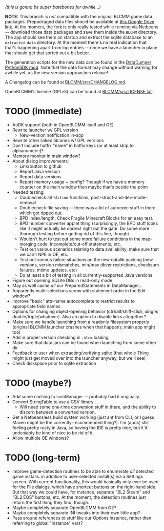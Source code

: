 *(this is gonna be super barebones for awhile...)*

**NOTE:** This branch is *not* compatible with the original BLCMM game data
packages.  Prepackaged data files should be available at [this Google
Drive link](https://drive.google.com/drive/folders/1ssqbAIGTm2xZvhQPizqnrlWsez9ba9Bw?usp=share_link).
At the moment, the fork is only really tested while running via Netbeans --
download those data packages and save them inside the `BLCMM` directory.
The app should see them on startup and extract the sqlite database to
an `extracted-data` directory.  At the moment there's no real indication that
that's happening apart from log entries -- once we have a launcher in place,
that should get that sorted out a bit better.

The generation scripts for the new data can be found in the [DataDumper
PythonSDK mod](https://github.com/BLCM/DataDumper).  Note that the data
format may change without warning for awhile yet, as the new version
approaches release!

A Changelog can be found at [BLCMM/src/CHANGELOG.md](BLCMM/src/CHANGELOG.md).

OpenBLCMM's license (GPLv3) can be found at [BLCMM/src/LICENSE.txt](BLCMM/src/LICENSE.txt).

TODO (immediate)
================

- AoDK support (both in OpenBLCMM itself and OE)
- Rewrite launcher w/ GPL version
  - New-version notification in-app
- Rewrite other linked libraries w/ GPL versions
- Don't include hotfix "name" in hotfix keys (or at least strip to alphanumeric)?
- Memory monitor in main window?
- About dialog improvements:
  - Link/button to github
  - Report Java version
  - Report data versions
  - Report memory usage + config?  Though if we have a memory counter on
    the main window then maybe that's beside the point
- Needed testing:
  - Doublecheck all `*Action` functions, post-struct-and-dev-mode-removal
  - Doublecheck file saving -- there was a lot of autoexec stuff in there
    which got ripped out.
  - BPD index/length.  Check Fragile Minecraft Blocks for an easy test.
  - BPD number converter applet thing (surprisingly, the BPD stuff looks
    like it might actually be correct right out the gate.  Do some more
    thorough testing before getting rid of this line, though)
  - Wouldn't hurt to test out some more failure conditions in the map-merging
    code.  Incomplete/cut-off statements, etc.
  - Test out various scenarios relating to data availability; make sure that
    we can't NPE in OE, etc.
  - Test out various failure situations on the new datalib packing (new
    versions, version mismatches, min/max dbver restrictions, checksum failures,
    mtime updates, etc)
  - Do at least a bit of testing in all currently-supported Java versions
- Figure out opening SQLite DBs in read-only mode
- May as well cache *all* our PreparedStatements in DataManager...
- Apparently multi-selections screw with statement order in the Edit window?
- Improve "basic" attr-name autocomplete to restrict results to appropriate
  field names
- Options for changing object-opening behavior (ctrl/alt/shift-click, single/
  double/triple/whatever).  Also an option to disable links altogether?
- Make sure we handle launching from a readonly filesystem properly
  (original BLCMM launcher crashes when that happens; main app might too)
- Add in proper version checking in `.blcm` loading.
- Make sure that data jars can be found when launching from some other dir
- Feedback to user when extracting/verifying sqlite (that whole Thing might
  just get moved over into the launcher anyway, but we'll see)
- Check diskspace prior to sqlite extraction

TODO (maybe?)
=============

- Add some caching to IconManager -- probably had it originally.
- Convert StringTable to use a CSV library
  - Will need some one-time conversion stuff in there, and the ability to
    discern between a converted version.
- Get a Netbeansless build system working (just ant from CLI, or I guess
  Maven might be the currently-recommended thing?).  I'm (apoc) still
  feeling pretty rusty in Java, so having the IDE is pretty nice, but
  it'd undeniably be kind of nice to be rid of it.
- Allow multiple OE windows?

TODO (long-term)
================
- Improve game-detection routines to be able to enumerate *all* detected
  game installs. in addition to user-selected install(s) via a Settings
  screen.  With current functionality, this would basically only ever be
  used for the File dialogs, which have shortcut buttons on the right-hand
  side.  But that way we could have, for instance, separate "BL2 Steam"
  and "BL2 EGS" buttons, etc.  At the moment, the detection routines just
  return the first thing they find, though.
- Maybe completely separate OpenBLCMM from OE?
- Maybe completely separate INI tweaks into their own little app?
- Pass around references to stuff like our Options instance, rather than
  referring to global "instance" vars?

